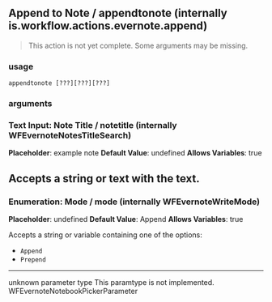 
## Append to Note / appendtonote (internally is.workflow.actions.evernote.append)

> This action is not yet complete. Some arguments may be missing.

### usage
`appendtonote [???][???][???]`

### arguments
### Text Input: Note Title / notetitle (internally WFEvernoteNotesTitleSearch)
**Placeholder**: example note
**Default Value**: undefined
**Allows Variables**: true


Accepts a string 
or text
with the text.
---
### Enumeration: Mode / mode (internally WFEvernoteWriteMode)
**Placeholder**: undefined
**Default Value**: Append
**Allows Variables**: true


Accepts a string 
or variable
containing one of the options:

- `Append`
- `Prepend`
---
unknown parameter type This paramtype is not implemented. WFEvernoteNotebookPickerParameter
